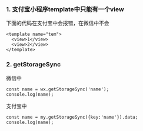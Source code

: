 ### 1. 支付宝小程序template中只能有一个view
下面的代码在支付宝中会报错，在微信中不会
```
<template name="tem">
  <view>1</view>
  <view>2</view>
</template>
```
### 2. getStorageSync
微信中
```
const name = wx.getStorageSync('name');
console.log(name);
```
支付宝中
```
const name = my.getStorageSync({key:'name'}).data;
console.log(name);
```
